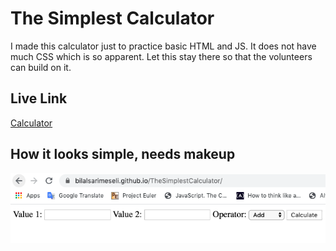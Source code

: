 # The Simplest Calculator
I made this calculator just to practice basic HTML and JS. It does not have much CSS which is so apparent. Let this stay there so that the volunteers can build on it. 

## Live Link
[Calculator](https://bilalsarimeseli.github.io/TheSimplestCalculator/)

## How it looks simple, needs makeup
![cal](https://github.com/bilalsarimeseli/TheSimplestCalculator/blob/master/Screen%20Shot%202020-02-28%20at%201.11.46%20PM.png?raw=true)
